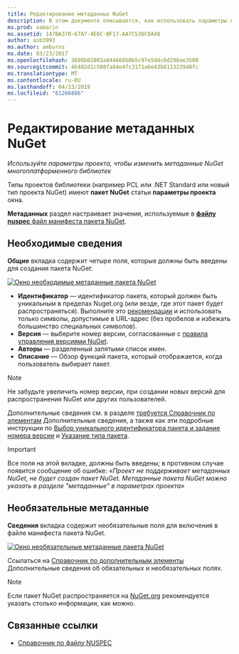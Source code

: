 ```yaml
---
title: Редактирование метаданных NuGet
description: В этом документе описывается, как использовать параметры проекта для изменения метаданных NuGet многоплатформенного библиотек. Здесь рассматриваются обязательные и необязательные метаданные.
ms.prod: xamarin
ms.assetid: 147BA370-67A7-4E6C-BF17-AA7C536C0A48
author: asb3993
ms.author: amburns
ms.date: 03/23/2017
ms.openlocfilehash: 3680b02003a844668b0b5c97e5d4c0d296ae3500
ms.sourcegitcommit: 4b402d1c508fa84e4fc3171a6e43b811323948fc
ms.translationtype: MT
ms.contentlocale: ru-RU
ms.lasthandoff: 04/23/2019
ms.locfileid: "61266886"
---
```

# <a name="editing-nuget-metadata"></a>Редактирование метаданных NuGet

_Используйте параметры проекта, чтобы изменить метаданные NuGet многоплатформенного библиотек_

Типы проектов библиотеки (например PCL или .NET Standard или новый тип проекта NuGet) имеют **пакет NuGet** статьи **параметры проекта** окна.

**Метаданных** раздел настраивает значения, используемые в [ **файлу nuspec** файл манифеста пакета NuGet](https://docs.microsoft.com/nuget/create-packages/creating-a-package#the-role-and-structure-of-the-nuspec-file).

## <a name="required-information"></a>Необходимые сведения

**Общие** вкладка содержит четыре поля, которые должны быть введены для создания пакета NuGet:

[![](metadata-images/metadata-general-sml.png "Окно необходимые метаданные пакета NuGet")](metadata-images/metadata-general.png#lightbox)

- **Идентификатор** — идентификатор пакета, который должен быть уникальным в пределах Nuget.org (или везде, где этот пакет будет распространяться). Выполните это [рекомендации](https://docs.microsoft.com/nuget/create-packages/creating-a-package#choosing-a-unique-package-identifier-and-setting-the-version-number) и использовать только символы, допустимые в URL-адрес (без пробелов и избежать большинство специальных символов).
- **Версия** — выберите номер версии, согласованные с [правила управления версиями NuGet](https://docs.microsoft.com/nuget/create-packages/dependency-versions).
- **Авторы** — разделенный запятыми список имен.
- **Описание** — Обзор функций пакета, который отображается, когда пользователь выбирает пакет.

> [!NOTE]
> Не забудьте увеличить номер версии, при создании новых версий для распространения NuGet или других пользователей.

Дополнительные сведения см. в разделе [требуется Справочник по элементам](https://docs.microsoft.com/nuget/schema/nuspec#required-metadata-elements) Дополнительные сведения, а также как эти подробные инструкции по [Выбор уникального идентификатора пакета и задание номера версии](https://docs.microsoft.com/nuget/create-packages/creating-a-package#choosing-a-unique-package-identifier-and-setting-the-version-number) и [ Указание типа пакета](https://docs.microsoft.com/nuget/create-packages/creating-a-package#setting-a-package-type).

> [!IMPORTANT]
> Все поля на этой вкладке, должны быть введены; в противном случае появится сообщение об ошибке: _«Проект не поддерживает метаданных NuGet, не будет создан пакет NuGet. Метаданные пакета NuGet можно указать в разделе "метаданные" в параметрах проекта»_

## <a name="optional-metadata"></a>Необязательные метаданные

**Сведения** вкладка содержит необязательные поля для включения в файле манифеста пакета NuGet.

[![](metadata-images/metadata-detail-sml.png "Окно необязательные метаданные пакета NuGet")](metadata-images/metadata-detail.png#lightbox)

Ссылаться на [Справочник по дополнительным элементы](https://docs.microsoft.com/nuget/schema/nuspec#optional-metadata-elements) Дополнительные сведения об обязательных и необязательных полях.

> [!NOTE]
> Если пакет NuGet распространяется на [NuGet.org](https://www.nuget.org) рекомендуется указать столько информации, как можно.


## <a name="related-links"></a>Связанные ссылки

- [Справочник по файлу NUSPEC](https://docs.microsoft.com/nuget/schema/nuspec#general-form-and-schema)
